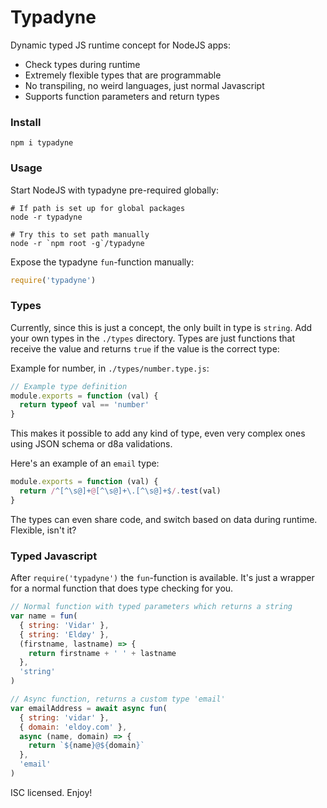 # Typadyne

Dynamic typed JS runtime concept for NodeJS apps:

- Check types during runtime
- Extremely flexible types that are programmable
- No transpiling, no weird languages, just normal Javascript
- Supports function parameters and return types

### Install

```
npm i typadyne
```

### Usage

Start NodeJS with typadyne pre-required globally:
```
# If path is set up for global packages
node -r typadyne

# Try this to set path manually
node -r `npm root -g`/typadyne
```

Expose the typadyne `fun`-function manually:
```js
require('typadyne')
```

### Types

Currently, since this is just a concept, the only built in type is `string`. Add your own types in the `./types` directory. Types are just functions that receive the value and returns `true` if the value is the correct type:

Example for number, in `./types/number.type.js`:

```js
// Example type definition
module.exports = function (val) {
  return typeof val == 'number'
}
```

This makes it possible to add any kind of type, even very complex ones using JSON schema or d8a validations.

Here's an example of an `email` type:
```js
module.exports = function (val) {
  return /^[^\s@]+@[^\s@]+\.[^\s@]+$/.test(val)
}
```

The types can even share code, and switch based on data during runtime. Flexible, isn't it?

### Typed Javascript

After `require('typadyne')` the `fun`-function is available. It's just a wrapper for a normal function that does type checking for you.

```js
// Normal function with typed parameters which returns a string
var name = fun(
  { string: 'Vidar' },
  { string: 'Eldøy' },
  (firstname, lastname) => {
    return firstname + ' ' + lastname
  },
  'string'
)

// Async function, returns a custom type 'email'
var emailAddress = await async fun(
  { string: 'vidar' },
  { domain: 'eldoy.com' },
  async (name, domain) => {
    return `${name}@${domain}`
  },
  'email'
)
```

ISC licensed. Enjoy!